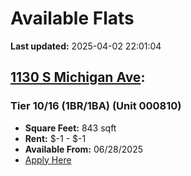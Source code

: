 # Available Flats

**Last updated:** 2025-04-02 22:01:04

## [1130 S Michigan Ave](https://1130smichigan.com/wp-json/floorplans/v1/available-units):
### Tier 10/16 (1BR/1BA) (Unit 000810)
- **Square Feet:** 843 sqft
- **Rent:** $-1 - $-1
- **Available From:** 06/28/2025
- [Apply Here](https://1130smichigan.securecafe.com/onlineleasing/eleven-thirty/oleapplication.aspx?stepname=RentalOptions&myOlePropertyId=638530&FloorPlanID=2321073&UnitID=11312983&header=1)

